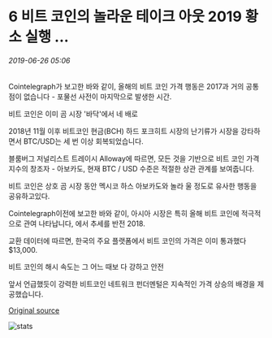 # 6 비트 코인의 놀라운 테이크 아웃 2019 황소 실행 ...

###### 2019-06-26 05:06

Cointelegraph가 보고한 바와 같이, 올해의 비트 코인 가격 행동은 2017과 거의 공통점이 없습니다 - 포물선 사전이 마지막으로 발생한 시간.

비트 코인은 이미 곰 시장 '바닥'에서 네 배로

2018년 11월 이후 비트코인 현금(BCH) 하드 포크히트 시장의 난기류가 시장을 강타하면서 BTC/USD는 세 번 이상 회복되었습니다.

블룸버그 저널리스트 트레이시 Alloway에 따르면, 모든 것을 기반으로 비트 코인 가격 지수의 창조자 - 아보카도, 현재 BTC / USD 수준은 적절한 상관 관계를 보여줍니다.

비트 코인은 상호 곰 시장 동안 멕시코 하스 아보카도와 놀라 울 정도로 유사한 행동을 공유하고있다.

Cointelegraph이전에 보고한 바와 같이, 아시아 시장은 특히 올해 비트 코인에 적극적으로 관여 나타납니다, 에서 추세를 반전 2018.

교환 데이터에 따르면, 한국의 주요 플랫폼에서 비트 코인의 가격은 이미 통과했다 $13,000.

비트 코인의 해시 속도는 그 어느 때보 다 강하고 안전

앞서 언급했듯이 강력한 비트코인 네트워크 펀더멘털은 지속적인 가격 상승의 배경을 제공했습니다.

[Original source](https://cointelegraph.com/news/6-surprising-takeaways-from-bitcoins-2019-bull-run)

![stats](https://c.statcounter.com/11760860/0/a89fa40b/1/ "stats")